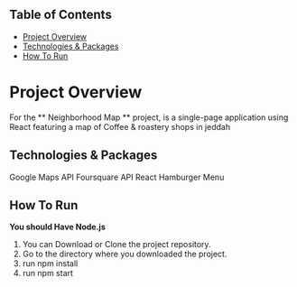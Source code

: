 ## Table of Contents

* [Project Overview](#ProjectOverview)
* [Technologies & Packages](#Technologies&Packages)
* [How To Run](#HowToRun)


# Project Overview

For the ** Neighborhood Map ** project, is a single-page application using React featuring a map of Coffee & roastery shops in jeddah

## Technologies & Packages

Google Maps API
Foursquare  API
React Hamburger Menu

## How To Run
**You should Have Node.js**
1. You can Download or Clone the project repository.
2. Go to the directory where you downloaded the project.
3. run npm install
4. run npm start
